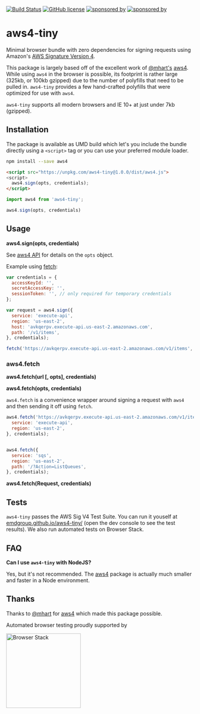 [![Build Status](https://img.shields.io/travis/emdgroup/pipeline-changes/master.svg?style=flat-square&logo=travis)](https://travis-ci.org/emdgroup/pipeline-changes)
[![GitHub license](https://img.shields.io/github/license/emdgroup/pipeline-changes.svg?style=flat-square)](https://github.com/emdgroup/pipeline-changes/blob/master/LICENSE)
[![sponsored by](https://img.shields.io/badge/size-7kb%20gzipped-blue.svg?style=flat-square)](http://emdgroup.com)
[![sponsored by](https://img.shields.io/badge/sponsored%20by-emdgroup.com-ff55aa.svg?style=flat-square)](http://emdgroup.com)

# aws4-tiny

Minimal browser bundle with zero dependencies for signing requests using Amazon's
[AWS Signature Version 4](http://docs.amazonwebservices.com/general/latest/gr/signature-version-4.html).

This package is largely based off of the excellent work of [@mhart's](https://github.com/mhart) [aws4](https://github.com/mhart/aws4). While using `aws4` in the browser is possible, its footprint is rather large (325kb, or 100kb gzipped) due to the number of polyfills that need to be pulled in. `aws4-tiny` provides a few hand-crafted polyfills that were optimized for use with `aws4`.

`aws4-tiny` supports all modern browsers and IE 10+ at just under 7kb (gzipped).

## Installation

The package is available as UMD build which let's you include the bundle directly using a `<script>` tag or you can use your preferred module loader.

```bash
npm install --save aws4
```

```html
<script src="https://unpkg.com/aws4-tiny@1.0.0/dist/aws4.js">
<script>
  aws4.sign(opts, credentials);
</script>
```

```js
import aws4 from 'aws4-tiny';

aws4.sign(opts, credentials)
```

## Usage

**aws4.sign(opts, credentials)**

See [aws4 API](https://github.com/mhart/aws4#API) for details on the `opts` object.

Example using [fetch](https://developer.mozilla.org/en-US/docs/Web/API/Fetch_API):

```js
var credentials = {
  accessKeyId: '',
  secretAccessKey: '',
  sessionToken: '', // only required for temporary credentials
};

var request = aws4.sign({
  service: 'execute-api',
  region: 'us-east-2',
  host: 'avkqerpv.execute-api.us-east-2.amazonaws.com',
  path: '/v1/items',
}, credentials);

fetch('https://avkqerpv.execute-api.us-east-2.amazonaws.com/v1/items', request);
```


### aws4.fetch

**aws4.fetch(url [, opts], credentials)**

**aws4.fetch(opts, credentials)**

`aws4.fetch` is a convenience wrapper around signing a request with `aws4` and then sending it off using `fetch`.

```js
aws4.fetch('https://avkqerpv.execute-api.us-east-2.amazonaws.com/v1/items', {
  service: 'execute-api',
  region: 'us-east-2',
}, credentials);


aws4.fetch({
  service: 'sqs',
  region: 'us-east-2',
  path: '/?Action=ListQueues',
}, credentials);
```

**aws4.fetch(Request, credentials)**

## Tests

`aws4-tiny` passes the AWS Sig V4 Test Suite. You can run it youself at [emdgroup.github.io/aws4-tiny/](https://emdgroup.github.io/aws4-tiny/) (open the dev console to see the test results). We also run automated tests on Browser Stack.

## FAQ

**Can I use `aws4-tiny` with NodeJS?**

Yes, but it's not recommended. The [aws4](https://github.com/mhart/aws4) package is actually much smaller and faster in a Node environment.

## Thanks

Thanks to [@mhart](https://github.com/mhart) for [aws4](https://github.com/mhart/aws4) which made this package possible.

Automated browser testing proudly supported by

<a href="https://www.browserstack.com/"><img alt="Browser Stack" src="https://www.browserstack.com/images/layout/browserstack-logo-600x315.png" width="200" /></a>
